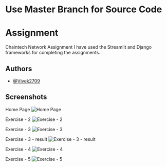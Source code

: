# Use Master Branch for Source Code




# Assignment
Chaintech Network Assignment
I have used the Streamlit and Django frameworks for completing the assignments.

## Authors
- [@Vivek2709](https://github.com/Vivek2709)

## Screenshots
Home Page
![Home Page](https://github.com/Vivek2709/assignment/assets/52660335/862b2d76-aa0f-4607-bb1c-b033b6bd6c72)

Exercise - 2
![Exercise - 2](https://github.com/Vivek2709/assignment/assets/52660335/4371c47b-a919-44d8-a170-3b7bb30766fa)

Exercise - 3
![Exercise - 3](https://github.com/Vivek2709/assignment/assets/52660335/f0582ed7-d97a-4966-b868-2b3968c3b5ab)

Exercise - 3 - result
![Exercise - 3 - result](https://github.com/Vivek2709/assignment/assets/52660335/c4f570b8-b436-404b-a41c-f7b6f5adf711)

Exercise - 4
![Exercise - 4](https://github.com/Vivek2709/assignment/assets/52660335/35db7227-555b-4a9d-b902-4fc7e22ecac6)

Exercise - 5
![Exercise - 5](https://github.com/Vivek2709/assignment/assets/52660335/68ca3790-4d65-43d8-ad7b-5cfbc9105a9a)

